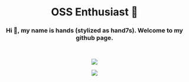 <body>
  <h1 align=center>OSS Enthusiast 🎩</h1>
  <div class="head" align=center>
    <h3>Hi 👋, my name is hands (stylized as hand7s). Welcome to my github page.</h3>
  </div>
  <br>
  <div class="body" align=center>
    <p href="https://github.com/s0me1newithhand7s">
      <img align="center" src="https://github-readme-stats.vercel.app/api?username=s0me1newithhand7s&show_icons=true&theme=transparent"/>
    </p>
    <p href="https://github.com/s0me1newithhand7s">
      <img align="center" src="https://github-readme-stats.vercel.app/api/top-langs/?username=s0me1newithhand7s&show_icons=true&layout=compact&theme=transparent"/>
    </p>
  </div>
</body>
